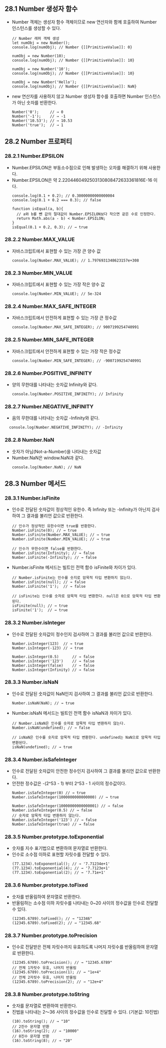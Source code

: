 ## 28.1 Number 생성자 함수
- Number 객체는 생성자 함수 객체이므로 new 연산자와 함께 호출하여 Number 인스턴스를 생성할 수 있다.
  ```
  // Number 래퍼 객체 생성
  let numObj = new Number();
  console.log(numObj); // Number {[[PrimitiveValue]]: 0}

  numObj = new Number(10);
  console.log(numObj); // Number {[[PrimitiveValue]]: 10}

  numObj = new Number('10');
  console.log(numObj); // Number {[[PrimitiveValue]]: 10}

  numObj = new Number('Hello');
  console.log(numObj); // Number {[[PrimitiveValue]]: NaN}
  ```
- new 연산자를 사용하지 않고 Number 생성자 함수를 호출하면 Number 인스턴스가 아닌 숫자를 반환한다.
  ```
  Number('0');     // → 0
  Number('-1');    // → -1
  Number('10.53'); // → 10.53
  Number('true');  // → 1
  ```

## 28.2 Number 프로퍼티

### 28.2.1 Number.EPSILON
- Number.EPSILON은 부동소수점으로 인해 발생하는 오차를 해결하기 위해 사용한다.
- Number.EPSILON은 약 2.2204460492503130808472633361816E-16 이다.
  ```
  console.log(0.1 + 0.2); // 0.30000000000000004
  console.log(0.1 + 0.2 === 0.3); // false
  
  function isEqual(a, b){
    // a와 b를 뺀 값의 절대값이 Number.EPSILON보다 작으면 같은 수로 인정한다.
    return Math.abs(a - b) < Number.EPSILON;
  }
  isEqual(0.1 + 0.2, 0.3); // → true
  ```

### 28.2.2 Number.MAX_VALUE
- 자바스크립트에서 표현할 수 있는 가장 큰 양수 값
  ```
  console.log(Number.MAX_VALUE); // 1.7976931348623157e+308
  ```
  
### 28.2.3 Number.MIN_VALUE
- 자바스크립트에서 표현할 수 있는 가장 작은 양수 값
  ```
  console.log(Number.MIN_VALUE); // 5e-324
  ```
  
### 28.2.4 Number.MAX_SAFE_INTEGER
- 자바스크립트에서 안전하게 표현할 수 있는 가장 큰 정수값
  ```
  console.log(Number.MAX_SAFE_INTEGER); // 9007199254740991
  ```

### 28.2.5 Number.MIN_SAFE_INTEGER
- 자바스크립트에서 안전하게 표현할 수 있는 가장 작은 정수값
  ```
  console.log(Number.MIN_SAFE_INTEGER); // -9007199254740991
  ```
  
### 28.2.6 Number.POSITIVE_INFINITY
- 양의 무한대를 나타내는 숫자값 Infinity와 같다.
  ```
  console.log(Number.POSITIVE_INFINITY); // Infinity
  ```

### 28.2.7 Number.NEGATIVE_INFINITY
- 음의 무한대를 나타내는 숫자값 -Infinity와 같다.
```
  console.log(Number.NEGATIVE_INFINITY); // -Infinity
  ```

### 28.2.8 Number.NaN
- 숫자가 아님(Not-a-Number)을 나타내는 숫자값
- Number.NaN은 window.NaN과 같다.
  ```
  console.log(Number.NaN); // NaN
  ```

## 28.3 Number 메서드

### 28.3.1 Number.isFinite
- 인수로 전달된 숫자값이 정상적인 유한수. 즉 Infinity 또는 -Infinity가 아닌지 검사하여 그 결과를 불리언 값으로 반환한다.
  ```
  // 인수가 정상적인 유한수이면 true를 반환한다.
  Number.isFinite(0); // → true
  Number.isFinite(Number.MAX_VALUE); // → true
  Number.isFinite(Number.MIN_VALUE); // → true

  // 인수가 무한수이면 false를 반환한다.
  Number.isFinite(Infinity); // → false
  Number.isFinite(-Infinity); // → false
  ```
- Number.isFinite 메서드는 빌트인 전역 함수 isFinite와 차이가 있다.
  ```
  // Number.isFinite는 인수를 숫지로 암묵적 타입 변환하지 않는다.
  Number.isFinite(null); // → false
  Number.isFinite('1');  // → false

  // isFinite는 인수를 숫자로 암묵적 타입 변환한다. null은 0으로 암묵적 타입 변환된다. 
  isFinite(null); // → true
  isFinite('1');  // → true
  ```

### 28.3.2 Number.isInteger
- 인수로 전달된 숫자값이 정수인지 검사하여 그 결과를 불리언 값으로 반환한다.
  ```
  Number.isInteger(123)  // → true
  Number.isInteger(-123) // → true

  Number.isInteger(0.5)      // → false
  Number.isInteger('123')    // → false
  Number.isInteger(false)    // → false
  Number.isInteger(Infinity) // → false
  ```

### 28.3.3 Number.isNaN
- 인수로 전달된 숫자값이 NaN인지 검사하여 그 결과를 불리언 값으로 반환한다.
  ```
  Number.isNaN(NaN); // → true
  ```
- Number.isNaN 메서드는 빌트인 전역 함수 isNaN과 차이가 있다.
  ```
  // Number.isNaN은 인수를 숫자로 암묵적 타입 변환하지 않는다.
  Number.isNaN(undefined); // → false
  
  // isNaN은 인수를 숫자로 암묵적 타입 변환한다. undefined는 NaN으로 암묵적 타입 변환된다. 
  isNaN(undefined); // → true
  ```

### 28.3.4 Number.isSafeInteger
- 인수로 전달된 숫자값이 안전한 정수인지 검사하여 그 결과를 불리언 값으로 반환한다.
- 안전한 정수값은 -(2^53 - 1) 부터 2^53 - 1 사이의 정수값이다.
  ```
  Number.isSafeInteger(0) // → true
  Number.isSafeInteger(1000000000000000) // → true

  Number.isSafeInteger(10000000000000001) // → false
  Number.isSafeInteger(0.5) // → false
  // 숫자로 암묵적 타입 변환하지 않는다.
  Number.isSafeInteger('123') // → false
  Number.isSafeInteger(true) // → false
  ```

### 28.3.5 Number.prototype.toExponential
- 숫자를 지수 표기법으로 변환하여 문자열로 반환한다.
- 인수로 소수점 이하로 표현할 자릿수를 전달할 수 있다.
  ```
  (77.1234).toExponential(); // → '7.71234e+1'
  (77.1234).toExponential(4); // → '7.7123e+1'
  (77.1234).toExponential(2); // → '7.71e+1'
  ```

### 28.3.6 Number.prototype.toFixed
- 숫자를 반올림하여 문자열로 반환한다.
- 반올림하는 소수점 이하 자릿수를 나타내는 0~20 사이의 정수값을 인수로 전달할 수 있다.
  ```
  (12345.6789).toFixed(); // → "12346"
  (12345.6789).toFixed(2); // → "12345.68"
  ```

### 28.3.7 Number.prototype.toPrecision
- 인수로 전달받은 전체 자릿수까지 유효하도록 나머지 자릿수를 반올림하여 문자열로 반환한다.
  ```
  (12345.6789).toPrecision(); // → "12345.6789"
  // 전체 1자릿수 유효, 나머지 반올림
  (12345.6789).toPrecision(1); // → "1e+4"
  // 전체 2자릿수 유효, 나머지 반올림
  (12345.6789).toPrecision(2); // → "12e+4"
  ```

### 28.3.8 Number.prototype.toString
- 숫자를 문자열로 변환하여 반환한다.
- 진법을 나타내는 2〜36 사이의 정수값을 인수로 전달할 수 있다. (기본값: 10진법)
  ```
  (10).toString(); // → "10"
  // 2진수 문자열 반환
  (16).toString(2); // → "10000"
  // 8진수 문자열 반환
  (16).toString(8); // → "20"
  ```